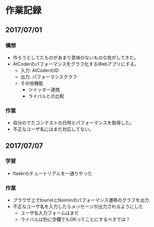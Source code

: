 # 作業記録

## 2017/07/01
### 構想
- 作ろうとしてたものがあまり意味のないものな気がしてきた。
- AtCoderのパフォーマンスをグラフ化するWebアプリにする。
    - 入力: AtCoderのID
    - 出力: パフォーマンスグラフ
    - その他機能
        - ツイッター連携
        - ライバルとの比較
### 作業
- 自分のでたコンテストの日時とパフォーマンスを取得した。
- 不正なユーザ名にはまだ対応してない。

## 2017/07/07
### 学習
- flaskrのチュートリアルを一通りやった
### 作業
- ブラウザ上でtouristとNoiminのパフォーマンス遷移のグラフを出力
- 不正なユーザ名を入力したらメッセージが出力されるようにした
    - ユーザ名入力フォームはまだ
    - ライバルは別に空欄でもOKってことにするべきでは？